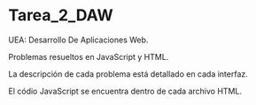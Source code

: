 # Tarea_2_DAW

UEA: Desarrollo De Aplicaciones Web.

Problemas resueltos en JavaScript y HTML.

La descripción de cada problema está detallado en cada interfaz.

El códio JavaScript se encuentra dentro de cada archivo HTML.
